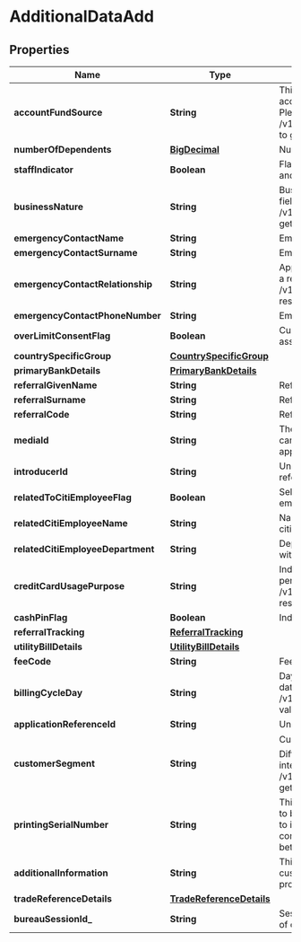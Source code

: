 # AdditionalDataAdd

## Properties
Name | Type | Description | Notes
------------ | ------------- | ------------- | -------------
**accountFundSource** | **String** | This field is to indicates the primary source from which this account will be funded. This is a reference data field. Please use /v1/utilities/referenceData/{accountFundSource} resource to get valid value of this field with description. |  [optional]
**numberOfDependents** | [**BigDecimal**](BigDecimal.md) | Number of dependents |  [optional]
**staffIndicator** | **Boolean** | Flag to indicates if applicant is a Citi Staff. Valid values: true and false |  [optional]
**businessNature** | **String** | Business nature of the applicant This is a reference data field. Please use /v1/utilities/referenceData/{businessNature} resource to get valid value of this field with description. |  [optional]
**emergencyContactName** | **String** | Emergency contact given name |  [optional]
**emergencyContactSurname** | **String** | Emergency contact surname |  [optional]
**emergencyContactRelationship** | **String** | Applicant&#x27;s relationship with the emergency contact.This is a reference data. Please use /v1/utilities/referenceData/{emergencyContactRelationship} resource to get valid value of this field |  [optional]
**emergencyContactPhoneNumber** | **String** | Emergency contact Number. |  [optional]
**overLimitConsentFlag** | **Boolean** | Customer consent on spending more than the limit assigned to him. Valid values: true and false |  [optional]
**countrySpecificGroup** | [**CountrySpecificGroup**](CountrySpecificGroup.md) |  |  [optional]
**primaryBankDetails** | [**PrimaryBankDetails**](PrimaryBankDetails.md) |  |  [optional]
**referralGivenName** | **String** | Referral First Name. |  [optional]
**referralSurname** | **String** | Referral Surname/Last Name. |  [optional]
**referralCode** | **String** | Referral Code used for the customer |  [optional]
**mediaId** | **String** | The media ID will be used to determine which offer / campaign banner was clicked when the customer made his application  |  [optional]
**introducerId** | **String** | Unique identifier associated with the introducer who had referred the applicant. |  [optional]
**relatedToCitiEmployeeFlag** | **Boolean** | Self declaration if applicant has any relation with citi bank employee. Valid values: true and false |  [optional]
**relatedCitiEmployeeName** | **String** | Name of the citi employee if applicant has any relation with citi bank employee. |  [optional]
**relatedCitiEmployeeDepartment** | **String** | Department of citi employee if applicant has any relation with citi bank employee. |  [optional]
**creditCardUsagePurpose** | **String** | Indicates applicants usage of credit card whether it is for personal or business.Please use /v1/utilities/referenceData/{creditCardUsagePurpose} resource to get valid value of this field with description. |  [optional]
**cashPinFlag** | **Boolean** | Indicates whether the customer wants a separate cash PIN. |  [optional]
**referralTracking** | [**ReferralTracking**](ReferralTracking.md) |  |  [optional]
**utilityBillDetails** | [**UtilityBillDetails**](UtilityBillDetails.md) |  |  [optional]
**feeCode** | **String** | Fee code that applied to the requested product |  [optional]
**billingCycleDay** | **String** | Day of each month for the bill payment. This is a reference data field. Please use /v1/utilities/referenceData/{billingCycleDay} resource to get valid value of this field with description. |  [optional]
**applicationReferenceId** | **String** | Unique reference ID associated with the application |  [optional]
**customerSegment** | **String** | Customer segment decides each applicants interest rate  Different customer target will be subjected to different interest rate..This is a reference data field. Please use /v1/utilities/referenceData/{customerSegment} resource to get valid value of this field with description.  |  [optional]
**printingSerialNumber** | **String** | This field refers to the unique number for each application to be identified by COLA and printed in PDF form.It enables to identify the customer in case the customer could not complete filling his/her details and was dropped-off in between |  [optional]
**additionalInformation** | **String** | This field refers to the additional comments given by the customer which is to be noted-down during the application process. |  [optional]
**tradeReferenceDetails** | [**TradeReferenceDetails**](TradeReferenceDetails.md) |  |  [optional]
**bureauSessionId_** | **String** | Session ID that is generated from the session / interaction of channel with bureau. |  [optional]
